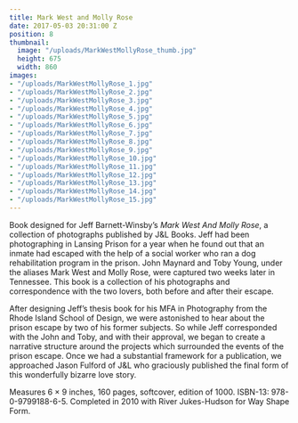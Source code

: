 ```yaml
---
title: Mark West and Molly Rose
date: 2017-05-03 20:31:00 Z
position: 8
thumbnail:
  image: "/uploads/MarkWestMollyRose_thumb.jpg"
  height: 675
  width: 860
images:
- "/uploads/MarkWestMollyRose_1.jpg"
- "/uploads/MarkWestMollyRose_2.jpg"
- "/uploads/MarkWestMollyRose_3.jpg"
- "/uploads/MarkWestMollyRose_4.jpg"
- "/uploads/MarkWestMollyRose_5.jpg"
- "/uploads/MarkWestMollyRose_6.jpg"
- "/uploads/MarkWestMollyRose_7.jpg"
- "/uploads/MarkWestMollyRose_8.jpg"
- "/uploads/MarkWestMollyRose_9.jpg"
- "/uploads/MarkWestMollyRose_10.jpg"
- "/uploads/MarkWestMollyRose_11.jpg"
- "/uploads/MarkWestMollyRose_12.jpg"
- "/uploads/MarkWestMollyRose_13.jpg"
- "/uploads/MarkWestMollyRose_14.jpg"
- "/uploads/MarkWestMollyRose_15.jpg"
---
```


Book designed for Jeff Barnett-Winsby’s *Mark West And Molly Rose*, a collection of photographs published by J&L Books. Jeff had been photographing in Lansing Prison for a year when he found out that an inmate had escaped with the help of a social worker who ran a dog rehabilitation program in the prison. John Maynard and Toby Young, under the aliases Mark West and Molly Rose, were captured two weeks later in Tennessee. This book is a collection of his photographs and correspondence with the two lovers, both before and after their escape. 

After designing Jeff’s thesis book for his MFA in Photography from the Rhode Island School of Design, we were astonished to hear about the prison escape by two of his former subjects. So while Jeff corresponded with the John and Toby, and with their approval, we began to create a narrative structure around the projects which surrounded the events of the prison escape. Once we had a substantial framework for a publication, we approached Jason Fulford of J&L who graciously published the final form of this wonderfully bizarre love story.

Measures 6 × 9 inches, 160 pages, softcover, edition of 1000. ISBN-13: 978-0-9799188-6-5. Completed in 2010 with River Jukes-Hudson for Way Shape Form. 